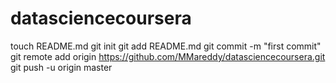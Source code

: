 datasciencecoursera
===================
touch README.md
git init
git add README.md
git commit -m "first commit"
git remote add origin https://github.com/MMareddy/datasciencecoursera.git
git push -u origin master

